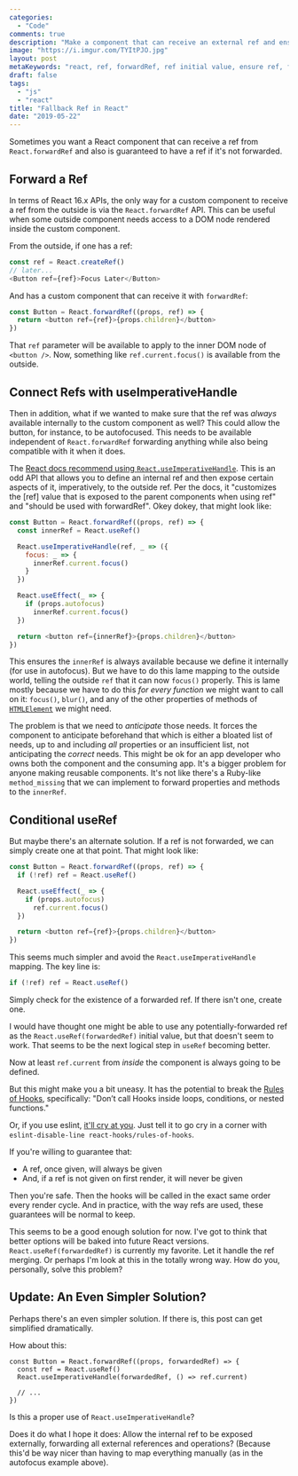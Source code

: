 ```yaml
---
categories:
  - "Code"
comments: true
description: "Make a component that can receive an external ref and ensure an internal ref."
image: "https://i.imgur.com/TYItPJO.jpg"
layout: post
metaKeywords: "react, ref, forwardRef, ref initial value, ensure ref, fallback ref"
draft: false
tags:
  - "js"
  - "react"
title: "Fallback Ref in React"
date: "2019-05-22"
---
```


Sometimes you want a React component that can receive a ref from `React.forwardRef` and also is guaranteed to have a ref if it's not forwarded.

<!--more-->

## Forward a Ref

In terms of React 16.x APIs, the only way for a custom component to receive a ref from the outside is via the `React.forwardRef` API.  This can be useful when some outside component needs access to a DOM node rendered inside the custom component.

From the outside, if one has a ref:

```js
const ref = React.createRef()
// later...
<Button ref={ref}>Focus Later</Button>
```

And has a custom component that can receive it with `forwardRef`:

```js
const Button = React.forwardRef((props, ref) => {
  return <button ref={ref}>{props.children}</button>
})
```

That `ref` parameter will be available to apply to the inner DOM node of `<button />`.  Now, something like `ref.current.focus()` is available from the outside.

## Connect Refs with useImperativeHandle

Then in addition, what if we wanted to make sure that the ref was *always* available internally to the custom component as well?  This could allow the button, for instance, to be autofocused.  This needs to be available independent of `React.forwardRef` forwarding anything while also being compatible with it when it does.  

The [React docs recommend using `React.useImperativeHandle`](https://reactjs.org/docs/hooks-reference.html#useimperativehandle).  This is an odd API that allows you to define an internal ref and then expose certain aspects of it, imperatively, to the outside ref.  Per the docs, it "customizes the [ref] value that is exposed to the parent components when using ref" and "should be used with forwardRef".  Okey dokey, that might look like:

```js
const Button = React.forwardRef((props, ref) => {
  const innerRef = React.useRef()

  React.useImperativeHandle(ref, _ => ({
    focus: _ => {
      innerRef.current.focus()
    }
  })

  React.useEffect(_ => {
    if (props.autofocus)
      innerRef.current.focus()
  })

  return <button ref={innerRef}>{props.children}</button>
})
```

This ensures the `innerRef` is always available because we define it internally (for use in autofocus).  But we have to do this lame mapping to the outside world, telling the outside `ref` that it can now `focus()` properly.  This is lame mostly because we have to do this *for every function* we might want to call on it: `focus()`, `blur()`, and any of the other properties of methods of [`HTMLElement`](https://developer.mozilla.org/en-US/docs/Web/API/HTMLElement) we might need.

The problem is that we need to *anticipate* those needs.  It forces the component to anticipate beforehand that which is either a bloated list of needs, up to and including *all* properties or an insufficient list, not anticipating the *correct* needs.  This might be ok for an app developer who owns both the component and the consuming app.  It's a bigger problem for anyone making reusable components. It's not like there's a Ruby-like `method_missing` that we can implement to forward properties and methods to the `innerRef`.

## Conditional useRef

But maybe there's an alternate solution.  If a ref is not forwarded, we can simply create one at that point.  That might look like:

```js
const Button = React.forwardRef((props, ref) => {
  if (!ref) ref = React.useRef()

  React.useEffect(_ => {
    if (props.autofocus)
      ref.current.focus()
  })

  return <button ref={ref}>{props.children}</button>
})
```

This seems much simpler and avoid the `React.useImperativeHandle` mapping. The key line is:

```js
if (!ref) ref = React.useRef()
```

Simply check for the existence of a forwarded ref.  If there isn't one, create one.

I would have thought one might be able to use any potentially-forwarded ref as the `React.useRef(forwardedRef)` initial value, but that doesn't seem to work.  That seems to be the next logical step in `useRef` becoming better.

Now at least `ref.current` from *inside* the component is always going to be defined.

But this might make you a bit uneasy.  It has the potential to break the [Rules of Hooks](https://reactjs.org/docs/hooks-rules.html), specifically: "Don’t call Hooks inside loops, conditions, or nested functions."

Or, if you use eslint, [it'll cry at you](https://www.npmjs.com/package/eslint-plugin-react-hooks).  Just tell it to go cry in a corner with `eslint-disable-line react-hooks/rules-of-hooks`.

If you're willing to guarantee that:

- A ref, once given, will always be given
- And, if a ref is not given on first render, it will never be given

Then you're safe.  Then the hooks will be called in the exact same order every render cycle.  And in practice, with the way refs are used, these guarantees will be normal to keep.  

This seems to be a good enough solution for now.  I've got to think that better options will be baked into future React versions.  `React.useRef(forwardedRef)` is currently my favorite.  Let it handle the ref merging.  Or perhaps I'm look at this in the totally wrong way.  How do you, personally, solve this problem?

## Update: An Even Simpler Solution?

Perhaps there's an even simpler solution. If there is, this post can get simplified dramatically.


How about this:

```
const Button = React.forwardRef((props, forwardedRef) => {
  const ref = React.useRef()
  React.useImperativeHandle(forwardedRef, () => ref.current)

  // ...
})
```

Is this a proper use of `React.useImperativeHandle`?  

Does it do what I hope it does: Allow the internal ref to be exposed externally, forwarding all external references and operations?  (Because this'd be way nicer than having to map everything manually (as in the autofocus example above).

